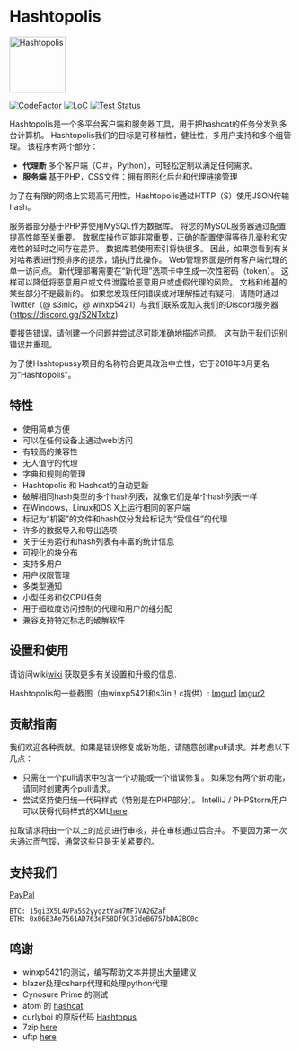# Hashtopolis

<img src="https://github.com/s3inlc/hashtopolis/blob/master/src/static/logo.png" alt='Hashtopolis' width="100">

[![CodeFactor](https://www.codefactor.io/repository/github/s3inlc/hashtopolis/badge)](https://www.codefactor.io/repository/github/s3inlc/hashtopolis)
[![LoC](https://tokei.rs/b1/github/s3inlc/Hashtopolis?category=code)](https://github.com/s3inlc/Hashtopolis)
[![Test Status](https://travis-ci.org/s3inlc/hashtopolis.svg?branch=master)](https://travis-ci.org/s3inlc/hashtopolis)

Hashtopolis是一个多平台客户端和服务器工具，用于把hashcat的任务分发到多台计算机。 Hashtopolis我们的目标是可移植性，健壮性，多用户支持和多个组管理。
该程序有两个部分：

- **代理断** 多个客户端（C＃，Python），可轻松定制以满足任何需求。
- **服务端** 基于PHP，CSS文件：拥有图形化后台和代理链接管理

为了在有限的网络上实现高可用性，Hashtopolis通过HTTP（S）使用JSON传输hash。

服务器部分基于PHP并使用MySQL作为数据库。 将您的MySQL服务器通过配置提高性能至关重要。 数据库操作可能非常重要，正确的配置使得等待几毫秒和灾难性的延时之间存在差异。 数据库若使用索引将快很多。 因此，如果您看到有关对哈希表进行预排序的提示，请执行此操作。
Web管理界面是所有客户端代理的单一访问点。 新代理部署需要在“新代理”选项卡中生成一次性密码（token）。 这样可以降低将恶意用户或文件泄露给恶意用户或虚假代理的风险。
文档和维基的某些部分不是最新的。 如果您发现任何错误或对理解描述有疑问，请随时通过Twitter（@ s3inlc，@ winxp5421）与我们联系或加入我们的Discord服务器(https://discord.gg/S2NTxbz)

要报告错误，请创建一个问题并尝试尽可能准确地描述问题。 这有助于我们识别错误并重现。

为了使Hashtopussy项目的名称符合更具政治中立性，它于2018年3月更名为“Hashtopolis”。

## 特性

- 使用简单方便
- 可以在任何设备上通过web访问
- 有较高的兼容性
- 无人值守的代理
- 字典和规则的管理
- Hashtopolis 和 Hashcat的自动更新
- 破解相同hash类型的多个hash列表，就像它们是单个hash列表一样
- 在Windows，Linux和OS X上运行相同的客户端
- 标记为“机密”的文件和hash仅分发给标记为“受信任”的代理
- 许多的数据导入和导出选项
- 关于任务运行和hash列表有丰富的统计信息
- 可视化的块分布
- 支持多用户
- 用户权限管理
- 多类型通知
- 小型任务和仅CPU任务
- 用于细粒度访问控制的代理和用户的组分配
- 兼容支持特定标志的破解软件

## 设置和使用

请访问wiki[wiki](https://github.com/rsj123/hashtopolis_ZH/wiki) 获取更多有关设置和升级的信息.

Hashtopolis的一些截图（由winxp5421和s3in！c提供）: [Imgur1](http://imgur.com/gallery/Fj0s0) [Imgur2](http://imgur.com/gallery/LzTsI)

## 贡献指南

我们欢迎各种贡献。如果是错误修复或新功能，请随意创建pull请求。并考虑以下几点：

* 只需在一个pull请求中包含一个功能或一个错误修复。 如果您有两个新功能，请同时创建两个pull请求。
* 尝试坚持使用统一代码样式（特别是在PHP部分）。 IntelliJ / PHPStorm用户可以获得代码样式的XML[here](https://gist.github.com/s3inlc/226ed78b05eb6dc8f60f18d6fd310d74).

拉取请求将由一个以上的成员进行审核，并在审核通过后合并。 不要因为第一次未通过而气馁，通常这些只是无关紧要的。

## 支持我们

[PayPal](https://www.paypal.com/cgi-bin/webscr?cmd=_s-xclick&hosted_button_id=7P3KXV8DQ5XKE)

```
BTC: 15gi3X5L4VPa5S2yygztYaN7MF7VA26Zaf
ETH: 0x06B3Ae7561AD763eF58Df9C37deB6757bDA2BC0c
```

## 鸣谢

* winxp5421的测试，编写帮助文本并提出大量建议
* blazer处理csharp代理和处理python代理
* Cynosure Prime 的测试
* atom 的 [hashcat](https://github.com/hashcat/hashcat)
* curlyboi 的原版代码 [Hashtopus](https://github.com/curlyboi/hashtopus)
* 7zip [here](https://sourceforge.net/projects/sevenzip/files/7-Zip/16.04/)
* uftp [here](http://uftp-multicast.sourceforge.net/)
